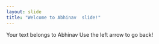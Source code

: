 ```yaml
---
layout: slide
title: "Welcome to Abhinav  slide!"
---
```

Your text belongs to Abhinav 
Use the left arrow to go back!

